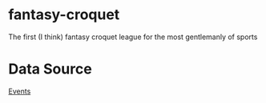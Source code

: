 # fantasy-croquet
The first (I think) fantasy croquet league for the most gentlemanly of sports

# Data Source
[Events](http://butedock.demon.co.uk/cgs/event_list.php?year=2016&country=World&order=reverse)